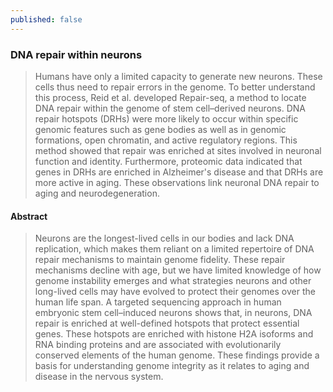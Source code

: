 ```yaml
---
published: false
---
```

### DNA repair within neurons
> Humans have only a limited capacity to generate new neurons. These cells thus need to repair errors in the genome. To better understand this process, Reid et al. developed Repair-seq, a method to locate DNA repair within the genome of stem cell–derived neurons. DNA repair hotspots (DRHs) were more likely to occur within specific genomic features such as gene bodies as well as in genomic formations, open chromatin, and active regulatory regions. This method showed that repair was enriched at sites involved in neuronal function and identity. Furthermore, proteomic data indicated that genes in DRHs are enriched in Alzheimer's disease and that DRHs are more active in aging. These observations link neuronal DNA repair to aging and neurodegeneration.

#### Abstract
> Neurons are the longest-lived cells in our bodies and lack DNA replication, which makes them reliant on a limited repertoire of DNA repair mechanisms to maintain genome fidelity. These repair mechanisms decline with age, but we have limited knowledge of how genome instability emerges and what strategies neurons and other long-lived cells may have evolved to protect their genomes over the human life span. A targeted sequencing approach in human embryonic stem cell–induced neurons shows that, in neurons, DNA repair is enriched at well-defined hotspots that protect essential genes. These hotspots are enriched with histone H2A isoforms and RNA binding proteins and are associated with evolutionarily conserved elements of the human genome. These findings provide a basis for understanding genome integrity as it relates to aging and disease in the nervous system.
